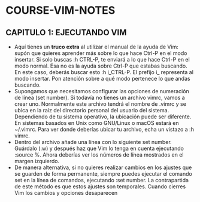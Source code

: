 # COURSE-VIM-NOTES
## CAPITULO 1: EJECUTANDO VIM
- Aquí tienes un **truco extra** al utilizar el manual de la ayuda de Vim: supón que quieres aprender más sobre lo que hace Ctrl-P en el modo insertar. Si solo buscas :h CTRL-P, te enviará a lo que hace Ctrl-P en el modo normal. Esa no es la ayuda sobre Ctrl-P que estabas buscando. En este caso, deberás buscar esto :h i_CTRL-P. El prefijo i_ representa al modo insertar. Pon atención sobre a qué modo pertenece lo que andas buscando.
- Supongamos que necesitamos configurar las opciones de numeración de línea (set number). Si todavía no tienes un archivo vimrc, vamos a crear uno. Normalmente este archivo tendrá el nombre de .vimrc y se ubica en la raíz del directorio personal del usuario del sistema. Dependiendo de tu sistema operativo, la ubicación puede ser diferente. En sistemas basados en Unix como GNU/Linux o macOS estará en ~/.vimrc. Para ver donde deberías ubicar tu archivo, echa un vistazo a :h vimrc.
- Dentro del archivo añade una línea con lo siguiente set number. Guárdalo (:w) y después haz que Vim lo tenga en cuenta ejecutando :source %. Ahora deberías ver los números de línea mostrados en el margen izquierdo.
- De manera alternativa, si no quieres realizar cambios en los ajustes que se guarden de forma permanente, siempre puedes ejecutar el comando set en la línea de comandos, ejecutando :set number. La contrapartida de este método es que estos ajustes son temporales. Cuando cierres Vim los cambios y opciones desaparecen